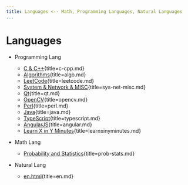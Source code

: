 ```yaml
---
title: Languages <-- Math, Programming Languages, Natural Languages
...
```


# Languages

-   Programming Lang

    +   [C & C++](c-cpp.html){title=c-cpp.md}
    +   [Algorithms](algo.html){title=algo.md}
    +   [LeetCode](leetcode.html){title=leetcode.md}
    +   [System & Network & MISC](sys-net-misc.html){title=sys-net-misc.md}
    +   [Qt](qt.html){title=qt.md}
    +   [OpenCV](opencv.html){title=opencv.md}
    +   [Perl](perl.html){title=perl.md}
    +   [Java](java.html){title=java.md}
    +   [TypeScript](typescript.html){title=typescript.md}
    +   [AngularJS](angular.html){title=angular.md}
    +   [Learn X in Y Minutes](learnxinyminutes.html){title=learnxinyminutes.md}

-   Math Lang

    +   [Probability and Statistics](prob-stats.html){title=prob-stats.md}

-   Natural Lang

    +   [en.html](en.html){title=en.md}
